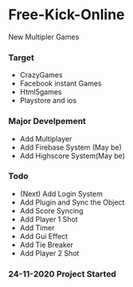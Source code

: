 # Free-Kick-Online
 
New Multipler Games

### Target 

- CrazyGames
- Facebook instant Games
- Html5games
- Playstore and ios

### Major Develpement

- Add Multiplayer
- Add Firebase System (May be)
- Add Highscore System(May be)

### Todo

- (Next) Add Login System
- Add Plugin and Sync the Object
- Add Score Syncing
- Add Player 1 Shot 
- Add Timer
- Add Gui Effect
- Add Tie Breaker
- Add Player 2 Shot


### 24-11-2020 Project Started



